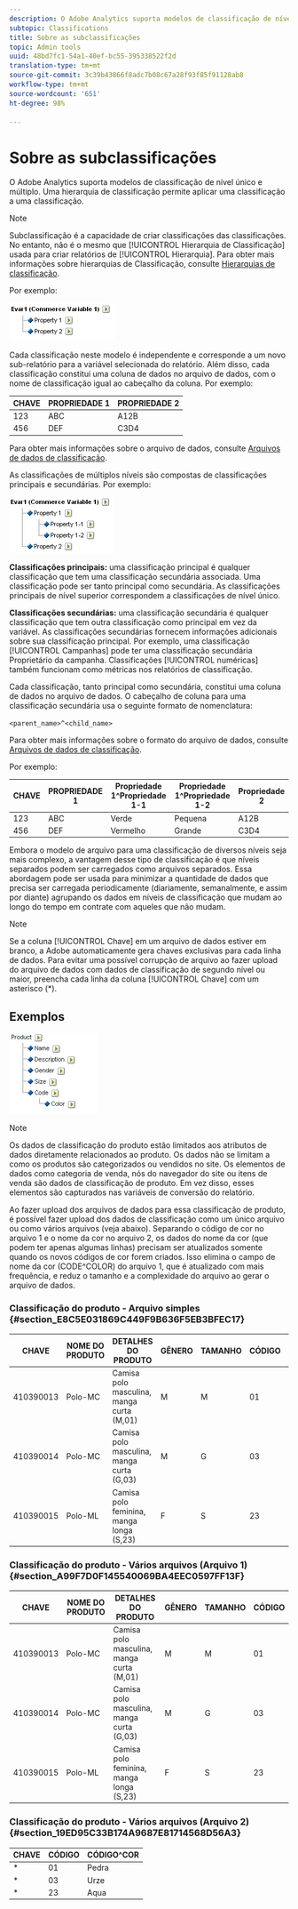 ```yaml
---
description: O Adobe Analytics suporta modelos de classificação de nível único e múltiplo. Uma hierarquia de classificação permite aplicar uma classificação a uma classificação.
subtopic: Classifications
title: Sobre as subclassificações
topic: Admin tools
uuid: 48bd7fc1-54a1-40ef-bc55-395338522f2d
translation-type: tm+mt
source-git-commit: 3c39b43866f8adc7b08c67a28f93f85f91128ab8
workflow-type: tm+mt
source-wordcount: '651'
ht-degree: 98%

---
```



# Sobre as subclassificações

O Adobe Analytics suporta modelos de classificação de nível único e múltiplo. Uma hierarquia de classificação permite aplicar uma classificação a uma classificação.

>[!NOTE]
>
>Subclassificação é a capacidade de criar classificações das classificações. No entanto, não é o mesmo que [!UICONTROL Hierarquia de Classificação] usada para criar relatórios de [!UICONTROL Hierarquia]. Para obter mais informações sobre hierarquias de Classificação, consulte [Hierarquias de classificação](/help/admin/admin/conversion-var-admin/classification-hierarchies.md).

Por exemplo:

![](assets/single-level-popup-C.png)

Cada classificação neste modelo é independente e corresponde a um novo sub-relatório para a variável selecionada do relatório. Além disso, cada classificação constitui uma coluna de dados no arquivo de dados, com o nome de classificação igual ao cabeçalho da coluna. Por exemplo:

| CHAVE | PROPRIEDADE 1 | PROPRIEDADE 2 |
|---|---|---|
| 123 | ABC | A12B |
| 456 | DEF | C3D4 |

Para obter mais informações sobre o arquivo de dados, consulte  [Arquivos de dados de classificação](/help/components/classifications/importer/c-saint-data-files.md).

As classificações de múltiplos níveis são compostas de classificações principais e secundárias. Por exemplo:

![](assets/Multi-Level-Class-popup.png)

**Classificações principais:** uma classificação principal é qualquer classificação que tem uma classificação secundária associada. Uma classificação pode ser tanto principal como secundária. As classificações principais de nível superior correspondem a classificações de nível único.

**Classificações secundárias:** uma classificação secundária é qualquer classificação que tem outra classificação como principal em vez da variável. As classificações secundárias fornecem informações adicionais sobre sua classificação principal. Por exemplo, uma classificação [!UICONTROL Campanhas] pode ter uma classificação secundária Proprietário da campanha. Classificações [!UICONTROL numéricas] também funcionam como métricas nos relatórios de classificação.

Cada classificação, tanto principal como secundária, constitui uma coluna de dados no arquivo de dados. O cabeçalho de coluna para uma classificação secundária usa o seguinte formato de nomenclatura:

`<parent_name>^<child_name>`

Para obter mais informações sobre o formato do arquivo de dados, consulte [Arquivos de dados de classificação](/help/components/classifications/importer/c-saint-data-files.md).

Por exemplo:

| CHAVE | PROPRIEDADE 1 | Propriedade 1^Propriedade 1-1 | Propriedade 1^Propriedade 1-2 | Propriedade 2 |
|---|---|---|---|---|
| 123 | ABC | Verde | Pequena | A12B |
| 456 | DEF | Vermelho | Grande | C3D4 |

Embora o modelo de arquivo para uma classificação de diversos níveis seja mais complexo, a vantagem desse tipo de classificação é que níveis separados podem ser carregados como arquivos separados. Essa abordagem pode ser usada para minimizar a quantidade de dados que precisa ser carregada periodicamente (diariamente, semanalmente, e assim por diante) agrupando os dados em níveis de classificação que mudam ao longo do tempo em contrate com aqueles que não mudam.

>[!NOTE]
>
>Se a coluna [!UICONTROL Chave] em um arquivo de dados estiver em branco, a Adobe automaticamente gera chaves exclusivas para cada linha de dados. Para evitar uma possível corrupção de arquivo ao fazer upload do arquivo de dados com dados de classificação de segundo nível ou maior, preencha cada linha da coluna [!UICONTROL Chave] com um asterisco (*).

## Exemplos

![](assets/sample-product-classifications.png)

>[!NOTE]
>
>Os dados de classificação do produto estão limitados aos atributos de dados diretamente relacionados ao produto. Os dados não se limitam a como os produtos são categorizados ou vendidos no site. Os elementos de dados como categoria de venda, nós do navegador do site ou itens de venda são dados de classificação de produto. Em vez disso, esses elementos são capturados nas variáveis de conversão do relatório.

Ao fazer upload dos arquivos de dados para essa classificação de produto, é possível fazer upload dos dados de classificação como um único arquivo ou como vários arquivos (veja abaixo). Separando o código de cor no arquivo 1 e o nome da cor no arquivo 2, os dados do nome da cor (que podem ter apenas algumas linhas) precisam ser atualizados somente quando os novos códigos de cor forem criados. Isso elimina o campo de nome da cor (CODE^COLOR) do arquivo 1, que é atualizado com mais frequência, e reduz o tamanho e a complexidade do arquivo ao gerar o arquivo de dados.

### Classificação do produto - Arquivo simples {#section_E8C5E031869C449F9B636F5EB3BFEC17}

| CHAVE | NOME DO PRODUTO | DETALHES DO PRODUTO | GÊNERO | TAMANHO | CÓDIGO | CÓDIGO^COR |
|---|---|---|---|---|---|---|
| 410390013 | Polo-MC | Camisa polo masculina, manga curta (M,01) | M | M | 01 | Pedra |
| 410390014 | Polo-MC | Camisa polo masculina, manga curta (G,03) | M | G | 03 | Urze |
| 410390015 | Polo-ML | Camisa polo feminina, manga longa (S,23) | F | S | 23 | Aqua |

### Classificação do produto - Vários arquivos (Arquivo 1)  {#section_A99F7D0F145540069BA4EEC0597FF13F}

| CHAVE | NOME DO PRODUTO | DETALHES DO PRODUTO | GÊNERO | TAMANHO | CÓDIGO |
|---|---|---|---|---|---|
| 410390013 | Polo-MC | Camisa polo masculina, manga curta (M,01) | M | M | 01 |
| 410390014 | Polo-MC | Camisa polo masculina, manga curta (G,03) | M | G | 03 |
| 410390015 | Polo-ML | Camisa polo feminina, manga longa (S,23) | F | S | 23 |

### Classificação do produto - Vários arquivos (Arquivo 2)  {#section_19ED95C33B174A9687E81714568D56A3}

| CHAVE | CÓDIGO | CÓDIGO^COR |
|---|---|---|
| * | 01 | Pedra |
| * | 03 | Urze |
| * | 23 | Aqua |
